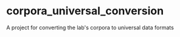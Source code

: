 # corpora_universal_conversion
A project for converting the lab's corpora to universal data formats
